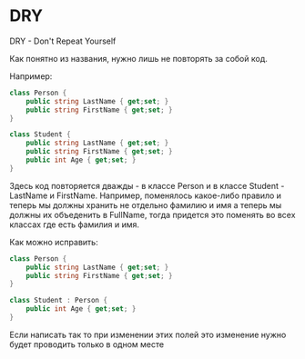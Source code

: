 # DRY

DRY - Don't Repeat Yourself

Как понятно из названия, нужно лишь не повторять за собой код.

Например:
```C#
class Person {
    public string LastName { get;set; }
    public string FirstName { get;set; }
}

class Student {
    public string LastName { get;set; }
    public string FirstName { get;set; }
    public int Age { get;set; }
}
```
Здесь код повторяется дважды - в классе Person и в классе Student - LastName и FirstName. Например, поменялось какое-либо правило и теперь мы должны хранить не отдельно фамилию и имя а теперь мы должны их объеденить в FullName, тогда придется это поменять во всех классах где есть фамилия и имя.

Как можно исправить:
```C#
class Person {
    public string LastName { get;set; }
    public string FirstName { get;set; }
}

class Student : Person {
    public int Age { get;set; }
}
```
Если написать так то при изменении этих полей это изменение нужно будет проводить только в одном месте